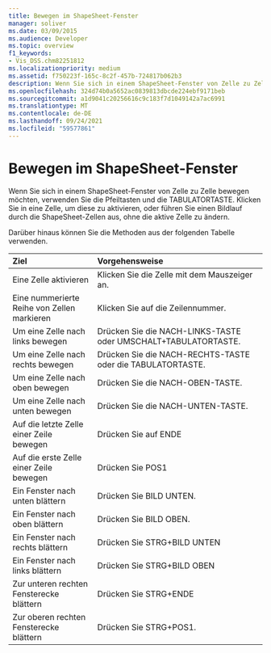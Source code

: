 ```yaml
---
title: Bewegen im ShapeSheet-Fenster
manager: soliver
ms.date: 03/09/2015
ms.audience: Developer
ms.topic: overview
f1_keywords:
- Vis_DSS.chm82251812
ms.localizationpriority: medium
ms.assetid: f750223f-165c-8c2f-457b-724817b062b3
description: Wenn Sie sich in einem ShapeSheet-Fenster von Zelle zu Zelle bewegen möchten, verwenden Sie die Pfeiltasten und die TABULATORTASTE. Klicken Sie in eine Zelle, um diese zu aktivieren, oder führen Sie einen Bildlauf durch die ShapeSheet-Zellen aus, ohne die aktive Zelle zu ändern.
ms.openlocfilehash: 324d74b0a5652ac0839813dbcde224ebf9171beb
ms.sourcegitcommit: a1d9041c20256616c9c183f7d1049142a7ac6991
ms.translationtype: MT
ms.contentlocale: de-DE
ms.lasthandoff: 09/24/2021
ms.locfileid: "59577861"
---
```

# <a name="move-around-a-shapesheet-window"></a>Bewegen im ShapeSheet-Fenster

Wenn Sie sich in einem ShapeSheet-Fenster von Zelle zu Zelle bewegen möchten, verwenden Sie die Pfeiltasten und die TABULATORTASTE. Klicken Sie in eine Zelle, um diese zu aktivieren, oder führen Sie einen Bildlauf durch die ShapeSheet-Zellen aus, ohne die aktive Zelle zu ändern.
  
Darüber hinaus können Sie die Methoden aus der folgenden Tabelle verwenden.
  
|**Ziel**|**Vorgehensweise**|
|:-----|:-----|
| Eine Zelle aktivieren  <br/> | Klicken Sie die Zelle mit dem Mauszeiger an.  <br/> |
| Eine nummerierte Reihe von Zellen markieren  <br/> | Klicken Sie auf die Zeilennummer.  <br/> |
| Um eine Zelle nach links bewegen  <br/> | Drücken Sie die NACH-LINKS-TASTE oder UMSCHALT+TABULATORTASTE.  <br/> |
| Um eine Zelle nach rechts bewegen  <br/> | Drücken Sie die NACH-RECHTS-TASTE oder die TABULATORTASTE.  <br/> |
| Um eine Zelle nach oben bewegen  <br/> | Drücken Sie die NACH-OBEN-TASTE.  <br/> |
| Um eine Zelle nach unten bewegen  <br/> | Drücken Sie die NACH-UNTEN-TASTE.  <br/> |
| Auf die letzte Zelle einer Zeile bewegen  <br/> | Drücken Sie auf ENDE  <br/> |
| Auf die erste Zelle einer Zeile bewegen  <br/> | Drücken Sie POS1  <br/> |
| Ein Fenster nach unten blättern  <br/> | Drücken Sie BILD UNTEN.  <br/> |
| Ein Fenster nach oben blättern  <br/> | Drücken Sie BILD OBEN.  <br/> |
| Ein Fenster nach rechts blättern  <br/> | Drücken Sie STRG+BILD UNTEN  <br/> |
| Ein Fenster nach links blättern  <br/> | Drücken Sie STRG+BILD OBEN  <br/> |
| Zur unteren rechten Fensterecke blättern  <br/> | Drücken Sie STRG+ENDE  <br/> |
| Zur oberen rechten Fensterecke blättern  <br/> | Drücken Sie STRG+POS1.  <br/> |
   

